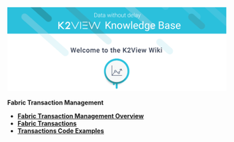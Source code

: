 ![image](/articles/images/welcome_to_wiki.png)



<strong>Fabric Transaction Management<strong>
        

<ul>
        <li><a href="/articles/23_fabric_transactions/01_fabric_transactions_overview.md">Fabric Transaction Management Overview</a></li>
        <li><a href="/articles/23_fabric_transactions/02_fabric_transactions.md">Fabric Transactions</a></li>
        <li><a href="/articles/23_fabric_transactions/03_trx_code_examples.md">Transactions Code Examples</a></li>
</ul>










